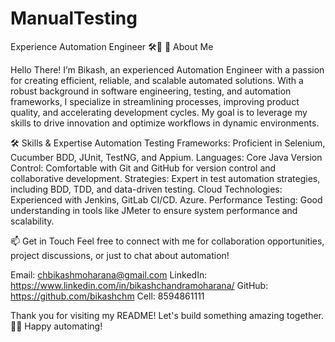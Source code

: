 # ManualTesting
Experience Automation Engineer 🛠️🤖
🌟 About Me

Hello There! I’m Bikash, an experienced Automation Engineer with a passion for creating efficient, reliable, and scalable automated solutions. With a robust background in software engineering, testing, and automation frameworks, I specialize in streamlining processes, improving product quality, and accelerating development cycles. My goal is to leverage my skills to drive innovation and optimize workflows in dynamic environments. 


🛠️ Skills & Expertise
Automation Testing
Frameworks: Proficient in Selenium, Cucumber BDD, JUnit, TestNG, and Appium.
Languages: Core Java
Version Control: Comfortable with Git and GitHub for version control and collaborative development.
Strategies: Expert in test automation strategies, including BDD, TDD, and data-driven testing.
Cloud Technologies: Experienced with Jenkins, GitLab CI/CD. Azure.
Performance Testing: Good understanding in tools like JMeter to ensure system performance and scalability.

📫 Get in Touch
Feel free to connect with me for collaboration opportunities, project discussions, or just to chat about automation!

Email: chbikashmoharana@gmail.com
LinkedIn: https://www.linkedin.com/in/bikashchandramoharana/
GitHub: https://github.com/bikashchm
Cell: 8594861111

Thank you for visiting my README! Let's build something amazing together. 🚀✨
Happy automating!
